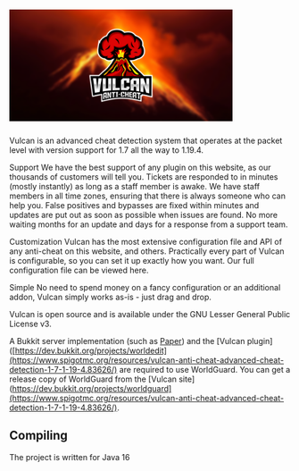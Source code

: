 <h1>
    <img src="Vulcan-logo.png" alt="Vulcan" width="400" /> 
</h1>

Vulcan is an advanced cheat detection system that operates at the packet level with version support for 1.7 all the way to 1.19.4.

Support​
We have the best support of any plugin on this website, as our thousands of customers will tell you. Tickets are responded to in minutes (mostly instantly) as long as a staff member is awake. We have staff members in all time zones, ensuring that there is always someone who can help you. False positives and bypasses are fixed within minutes and updates are put out as soon as possible when issues are found. No more waiting months for an update and days for a response from a support team.

Customization​
Vulcan has the most extensive configuration file and API of any anti-cheat on this website, and others. Practically every part of Vulcan is configurable, so you can set it up exactly how you want. Our full configuration file can be viewed here.

Simple​
No need to spend money on a fancy configuration or an additional addon, Vulcan simply works as-is - just drag and drop.

Vulcan is open source and is available under the GNU Lesser
General Public License v3.

A Bukkit server implementation (such as [Paper](https://papermc.io)) and the [Vulcan plugin]([https://dev.bukkit.org/projects/worldedit](https://www.spigotmc.org/resources/vulcan-anti-cheat-advanced-cheat-detection-1-7-1-19-4.83626/) are required to use WorldGuard. You can get a release copy of WorldGuard from the [Vulcan site](https://dev.bukkit.org/projects/worldguard](https://www.spigotmc.org/resources/vulcan-anti-cheat-advanced-cheat-detection-1-7-1-19-4.83626/).

Compiling
---------

The project is written for Java 16 
